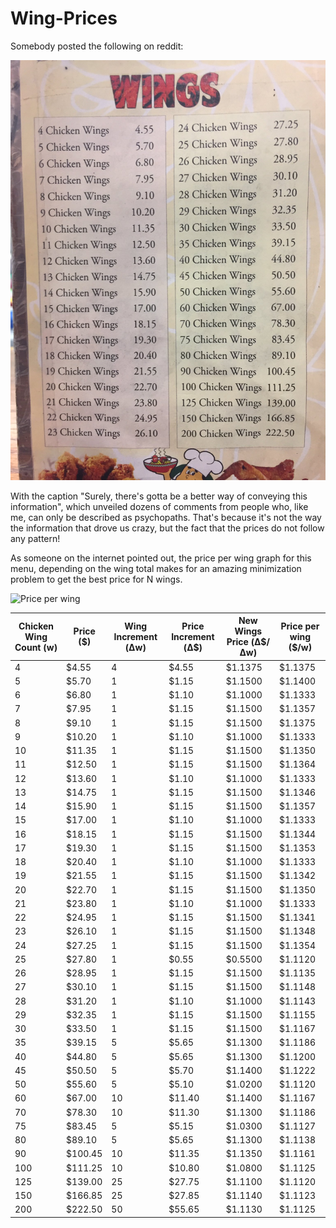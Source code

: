 # Wing-Prices

Somebody posted the following on reddit:

![Wings Menu](https://github.com/AimbotParce/Wing-Prices/blob/main/about/Wings_menu.jpg?raw=true)

With the caption "Surely, there's gotta be a better way of conveying this information", which unveiled dozens of comments from people who, like me, can only be described as psychopaths. That's because it's not the way the information that drove us crazy, but the fact that the prices do not follow any pattern!

As someone on the internet pointed out, the price per wing graph for this menu, depending on the wing total makes for an amazing minimization problem to get the best price for N wings.

![Price per wing](https://github.com/AimbotParce/Wing-Prices/blob/main/about/Price_per_wing.jpg?raw=true)

| Chicken   Wing Count (w) | Price ($) | Wing Increment (Δw) | Price Increment   (Δ$) | New Wings Price   (Δ$/Δw) | Price per wing   ($/w) |
|--------------------------|-----------|---------------------|------------------------|---------------------------|------------------------|
| 4                        | $4.55     | 4                   | $4.55                  | $1.1375                   | $1.1375                |
| 5                        | $5.70     | 1                   | $1.15                  | $1.1500                   | $1.1400                |
| 6                        | $6.80     | 1                   | $1.10                  | $1.1000                   | $1.1333                |
| 7                        | $7.95     | 1                   | $1.15                  | $1.1500                   | $1.1357                |
| 8                        | $9.10     | 1                   | $1.15                  | $1.1500                   | $1.1375                |
| 9                        | $10.20    | 1                   | $1.10                  | $1.1000                   | $1.1333                |
| 10                       | $11.35    | 1                   | $1.15                  | $1.1500                   | $1.1350                |
| 11                       | $12.50    | 1                   | $1.15                  | $1.1500                   | $1.1364                |
| 12                       | $13.60    | 1                   | $1.10                  | $1.1000                   | $1.1333                |
| 13                       | $14.75    | 1                   | $1.15                  | $1.1500                   | $1.1346                |
| 14                       | $15.90    | 1                   | $1.15                  | $1.1500                   | $1.1357                |
| 15                       | $17.00    | 1                   | $1.10                  | $1.1000                   | $1.1333                |
| 16                       | $18.15    | 1                   | $1.15                  | $1.1500                   | $1.1344                |
| 17                       | $19.30    | 1                   | $1.15                  | $1.1500                   | $1.1353                |
| 18                       | $20.40    | 1                   | $1.10                  | $1.1000                   | $1.1333                |
| 19                       | $21.55    | 1                   | $1.15                  | $1.1500                   | $1.1342                |
| 20                       | $22.70    | 1                   | $1.15                  | $1.1500                   | $1.1350                |
| 21                       | $23.80    | 1                   | $1.10                  | $1.1000                   | $1.1333                |
| 22                       | $24.95    | 1                   | $1.15                  | $1.1500                   | $1.1341                |
| 23                       | $26.10    | 1                   | $1.15                  | $1.1500                   | $1.1348                |
| 24                       | $27.25    | 1                   | $1.15                  | $1.1500                   | $1.1354                |
| 25                       | $27.80    | 1                   | $0.55                  | $0.5500                   | $1.1120                |
| 26                       | $28.95    | 1                   | $1.15                  | $1.1500                   | $1.1135                |
| 27                       | $30.10    | 1                   | $1.15                  | $1.1500                   | $1.1148                |
| 28                       | $31.20    | 1                   | $1.10                  | $1.1000                   | $1.1143                |
| 29                       | $32.35    | 1                   | $1.15                  | $1.1500                   | $1.1155                |
| 30                       | $33.50    | 1                   | $1.15                  | $1.1500                   | $1.1167                |
| 35                       | $39.15    | 5                   | $5.65                  | $1.1300                   | $1.1186                |
| 40                       | $44.80    | 5                   | $5.65                  | $1.1300                   | $1.1200                |
| 45                       | $50.50    | 5                   | $5.70                  | $1.1400                   | $1.1222                |
| 50                       | $55.60    | 5                   | $5.10                  | $1.0200                   | $1.1120                |
| 60                       | $67.00    | 10                  | $11.40                 | $1.1400                   | $1.1167                |
| 70                       | $78.30    | 10                  | $11.30                 | $1.1300                   | $1.1186                |
| 75                       | $83.45    | 5                   | $5.15                  | $1.0300                   | $1.1127                |
| 80                       | $89.10    | 5                   | $5.65                  | $1.1300                   | $1.1138                |
| 90                       | $100.45   | 10                  | $11.35                 | $1.1350                   | $1.1161                |
| 100                      | $111.25   | 10                  | $10.80                 | $1.0800                   | $1.1125                |
| 125                      | $139.00   | 25                  | $27.75                 | $1.1100                   | $1.1120                |
| 150                      | $166.85   | 25                  | $27.85                 | $1.1140                   | $1.1123                |
| 200                      | $222.50   | 50                  | $55.65                 | $1.1130                   | $1.1125                |
